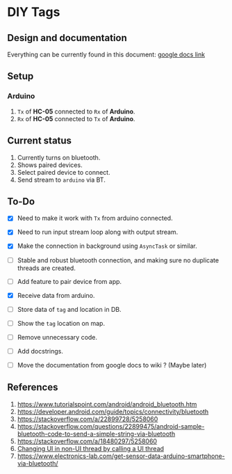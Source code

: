# DIY Tags

## Design and documentation

Everything can be currently found in this document: [google docs link](https://docs.google.com/document/d/1Ppr09-gekl5JMUxhiXsnFstjVjhbimueqNX8HMSm2II/edit?usp=sharing)


## Setup

### Arduino

1. `Tx` of __HC-05__ connected to `Rx` of __Arduino__.
1. `Rx` of __HC-05__ connected to `Tx` of __Arduino__.


## Current status

1. Currently turns on bluetooth.
1. Shows paired devices.
1. Select paired device to connect.
1. Send stream to `arduino` via BT.


## To-Do

- [x] Need to make it work with `Tx` from arduino connected.
- [x] Need to run input stream loop along with output stream.
- [x] Make the connection in background using `AsyncTask` or similar.
- [ ] Stable and robust bluetooth connection, and making sure no duplicate threads are created.
- [ ] Add feature to pair device from app.
- [x] Receive data from arduino.
- [ ] Store data of `tag` and location in DB.
- [ ] Show the `tag` location on map.
- [ ] Remove unnecessary code.
- [ ] Add docstrings.
- [ ] Move the documentation from google docs to wiki ? (Maybe later)


## References

1. https://www.tutorialspoint.com/android/android_bluetooth.htm
1. https://developer.android.com/guide/topics/connectivity/bluetooth
1. https://stackoverflow.com/a/22899728/5258060
1. https://stackoverflow.com/questions/22899475/android-sample-bluetooth-code-to-send-a-simple-string-via-bluetooth
1. https://stackoverflow.com/a/18480297/5258060
1. [Changing UI in non-UI thread by calling a UI thread](https://stackoverflow.com/a/47536058/5258060)
1. https://www.electronics-lab.com/get-sensor-data-arduino-smartphone-via-bluetooth/
